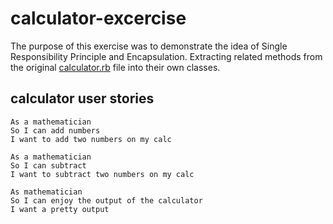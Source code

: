 # calculator-excercise

The purpose of this exercise was to demonstrate the idea of Single Responsibility Principle and Encapsulation. Extracting related methods from the original [calculator.rb](lib/calculator.rb) file into their own classes.

## calculator user stories

```
As a mathematician
So I can add numbers
I want to add two numbers on my calc
```
```
As a mathematician
So I can subtract
I want to subtract two numbers on my calc
```
```
As mathematician
So I can enjoy the output of the calculator
I want a pretty output
```